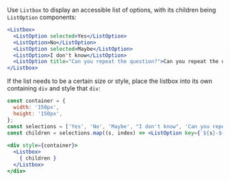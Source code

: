 Use `Listbox` to display an accessible list of options, with its children being `ListOption` components:

```jsx
<Listbox>
  <ListOption selected>Yes</ListOption>
  <ListOption>No</ListOption>
  <ListOption selected>Maybe</ListOption>
  <ListOption>I don't know</ListOption>
  <ListOption title="Can you repeat the question?">Can you repeat the question?</ListOption>
</Listbox>
```

If the list needs to be a certain size or style, place the listbox into its own containing `div` and style that `div`:

```jsx
const container = {
  width: '150px',
  height: '150px',
};
const selections = ['Yes', 'No', 'Maybe', "I don't know", 'Can you repeat the question?'];
const children = selections.map((s, index) => <ListOption key={`${s}-${index}`} title={s}>{s}</ListOption>);
 
<div style={container}>
  <Listbox>
    { children }
  </Listbox>
</div>
```
